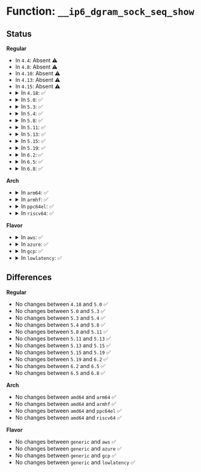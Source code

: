 # Function: <code>__ip6_dgram_sock_seq_show</code>

## Status
<b>Regular</b>
<ul>
<li>
In <code>4.4</code>: Absent ⚠️
</li>
<li>
In <code>4.8</code>: Absent ⚠️
</li>
<li>
In <code>4.10</code>: Absent ⚠️
</li>
<li>
In <code>4.13</code>: Absent ⚠️
</li>
<li>
In <code>4.15</code>: Absent ⚠️
</li>
<li>
<details>
<summary>In <code>4.18</code>: ✅</summary>

```c
void __ip6_dgram_sock_seq_show(struct seq_file *seq, struct sock *sp, __u16 srcp, __u16 destp, int rqueue, int bucket);
```

**Collision:** Unique Global

**Inline:** No

**Transformation:** False

**Instances:**

```
In net/ipv6/datagram.c (ffffffff819996d0)
Location: net/ipv6/datagram.c:1025
Inline: False
Direct callers:
  - net/ipv6/udp.c:udp6_seq_show
  - net/ipv6/raw.c:raw6_seq_show
  - net/ipv6/ping.c:ping_v6_seq_show
```
**Symbols:**

```
ffffffff819996d0-ffffffff819997ae: __ip6_dgram_sock_seq_show (STB_GLOBAL)
```
</details>
</li>
<li>
<details>
<summary>In <code>5.0</code>: ✅</summary>

```c
void __ip6_dgram_sock_seq_show(struct seq_file *seq, struct sock *sp, __u16 srcp, __u16 destp, int rqueue, int bucket);
```

**Collision:** Unique Global

**Inline:** No

**Transformation:** False

**Instances:**

```
In net/ipv6/datagram.c (ffffffff819d0020)
Location: net/ipv6/datagram.c:1028
Inline: False
Direct callers:
  - net/ipv6/udp.c:udp6_seq_show
  - net/ipv6/raw.c:raw6_seq_show
  - net/ipv6/ping.c:ping_v6_seq_show
```
**Symbols:**

```
ffffffff819d0020-ffffffff819d00fe: __ip6_dgram_sock_seq_show (STB_GLOBAL)
```
</details>
</li>
<li>
<details>
<summary>In <code>5.3</code>: ✅</summary>

```c
void __ip6_dgram_sock_seq_show(struct seq_file *seq, struct sock *sp, __u16 srcp, __u16 destp, int rqueue, int bucket);
```

**Collision:** Unique Global

**Inline:** No

**Transformation:** False

**Instances:**

```
In net/ipv6/datagram.c (ffffffff81a3ed30)
Location: net/ipv6/datagram.c:1026
Inline: False
Direct callers:
  - net/ipv6/udp.c:udp6_seq_show
  - net/ipv6/raw.c:raw6_seq_show
  - net/ipv6/ping.c:ping_v6_seq_show
```
**Symbols:**

```
ffffffff81a3ed30-ffffffff81a3ee19: __ip6_dgram_sock_seq_show (STB_GLOBAL)
```
</details>
</li>
<li>
<details>
<summary>In <code>5.4</code>: ✅</summary>

```c
void __ip6_dgram_sock_seq_show(struct seq_file *seq, struct sock *sp, __u16 srcp, __u16 destp, int rqueue, int bucket);
```

**Collision:** Unique Global

**Inline:** No

**Transformation:** False

**Instances:**

```
In net/ipv6/datagram.c (ffffffff81a759a0)
Location: net/ipv6/datagram.c:1026
Inline: False
Direct callers:
  - net/ipv6/udp.c:udp6_seq_show
  - net/ipv6/raw.c:raw6_seq_show
  - net/ipv6/ping.c:ping_v6_seq_show
```
**Symbols:**

```
ffffffff81a759a0-ffffffff81a75a89: __ip6_dgram_sock_seq_show (STB_GLOBAL)
```
</details>
</li>
<li>
<details>
<summary>In <code>5.8</code>: ✅</summary>

```c
void __ip6_dgram_sock_seq_show(struct seq_file *seq, struct sock *sp, __u16 srcp, __u16 destp, int rqueue, int bucket);
```

**Collision:** Unique Global

**Inline:** No

**Transformation:** False

**Instances:**

```
In net/ipv6/datagram.c (ffffffff81b6fbe0)
Location: net/ipv6/datagram.c:1026
Inline: False
Direct callers:
  - net/ipv6/udp.c:udp6_seq_show
  - net/ipv6/raw.c:raw6_seq_show
  - net/ipv6/ping.c:ping_v6_seq_show
```
**Symbols:**

```
ffffffff81b6fbe0-ffffffff81b6fcc9: __ip6_dgram_sock_seq_show (STB_GLOBAL)
```
</details>
</li>
<li>
<details>
<summary>In <code>5.11</code>: ✅</summary>

```c
void __ip6_dgram_sock_seq_show(struct seq_file *seq, struct sock *sp, __u16 srcp, __u16 destp, int rqueue, int bucket);
```

**Collision:** Unique Global

**Inline:** No

**Transformation:** False

**Instances:**

```
In net/ipv6/datagram.c (ffffffff81b7e710)
Location: net/ipv6/datagram.c:1042
Inline: False
Direct callers:
  - net/ipv6/udp.c:udp6_seq_show
  - net/ipv6/raw.c:raw6_seq_show
  - net/ipv6/ping.c:ping_v6_seq_show
```
**Symbols:**

```
ffffffff81b7e710-ffffffff81b7e7f9: __ip6_dgram_sock_seq_show (STB_GLOBAL)
```
</details>
</li>
<li>
<details>
<summary>In <code>5.13</code>: ✅</summary>

```c
void __ip6_dgram_sock_seq_show(struct seq_file *seq, struct sock *sp, __u16 srcp, __u16 destp, int rqueue, int bucket);
```

**Collision:** Unique Global

**Inline:** No

**Transformation:** False

**Instances:**

```
In net/ipv6/datagram.c (ffffffff81b6d320)
Location: net/ipv6/datagram.c:1042
Inline: False
Direct callers:
  - net/ipv6/udp.c:udp6_seq_show
  - net/ipv6/raw.c:raw6_seq_show
  - net/ipv6/ping.c:ping_v6_seq_show
```
**Symbols:**

```
ffffffff81b6d320-ffffffff81b6d409: __ip6_dgram_sock_seq_show (STB_GLOBAL)
```
</details>
</li>
<li>
<details>
<summary>In <code>5.15</code>: ✅</summary>

```c
void __ip6_dgram_sock_seq_show(struct seq_file *seq, struct sock *sp, __u16 srcp, __u16 destp, int rqueue, int bucket);
```

**Collision:** Unique Global

**Inline:** No

**Transformation:** False

**Instances:**

```
In net/ipv6/datagram.c (ffffffff81c35240)
Location: net/ipv6/datagram.c:1042
Inline: False
Direct callers:
  - net/ipv6/udp.c:udp6_seq_show
  - net/ipv6/raw.c:raw6_seq_show
  - net/ipv6/ping.c:ping_v6_seq_show
```
**Symbols:**

```
ffffffff81c35240-ffffffff81c35329: __ip6_dgram_sock_seq_show (STB_GLOBAL)
```
</details>
</li>
<li>
<details>
<summary>In <code>5.19</code>: ✅</summary>

```c
void __ip6_dgram_sock_seq_show(struct seq_file *seq, struct sock *sp, __u16 srcp, __u16 destp, int rqueue, int bucket);
```

**Collision:** Unique Global

**Inline:** No

**Transformation:** False

**Instances:**

```
In net/ipv6/datagram.c (ffffffff81dd2bf0)
Location: net/ipv6/datagram.c:1042
Inline: False
Direct callers:
  - net/ipv6/udp.c:udp6_seq_show
  - net/ipv6/raw.c:raw6_seq_show
  - net/ipv6/ping.c:ping_v6_seq_show
```
**Symbols:**

```
ffffffff81dd2bf0-ffffffff81dd2ce4: __ip6_dgram_sock_seq_show (STB_GLOBAL)
```
</details>
</li>
<li>
<details>
<summary>In <code>6.2</code>: ✅</summary>

```c
void __ip6_dgram_sock_seq_show(struct seq_file *seq, struct sock *sp, __u16 srcp, __u16 destp, int rqueue, int bucket);
```

**Collision:** Unique Global

**Inline:** No

**Transformation:** False

**Instances:**

```
In net/ipv6/datagram.c (ffffffff81fa40b0)
Location: net/ipv6/datagram.c:1048
Inline: False
Direct callers:
  - net/ipv6/udp.c:udp6_seq_show
  - net/ipv6/raw.c:raw6_seq_show
  - net/ipv6/ping.c:ping_v6_seq_show
```
**Symbols:**

```
ffffffff81fa40b0-ffffffff81fa41a4: __ip6_dgram_sock_seq_show (STB_GLOBAL)
```
</details>
</li>
<li>
<details>
<summary>In <code>6.5</code>: ✅</summary>

```c
void __ip6_dgram_sock_seq_show(struct seq_file *seq, struct sock *sp, __u16 srcp, __u16 destp, int rqueue, int bucket);
```

**Collision:** Unique Global

**Inline:** No

**Transformation:** False

**Instances:**

```
In net/ipv6/datagram.c (ffffffff82004970)
Location: net/ipv6/datagram.c:1048
Inline: False
Direct callers:
  - net/ipv6/udp.c:udp6_seq_show
  - net/ipv6/raw.c:raw6_seq_show
  - net/ipv6/ping.c:ping_v6_seq_show
```
**Symbols:**

```
ffffffff82004970-ffffffff82004a61: __ip6_dgram_sock_seq_show (STB_GLOBAL)
```
</details>
</li>
<li>
<details>
<summary>In <code>6.8</code>: ✅</summary>

```c
void __ip6_dgram_sock_seq_show(struct seq_file *seq, struct sock *sp, __u16 srcp, __u16 destp, int rqueue, int bucket);
```

**Collision:** Unique Global

**Inline:** No

**Transformation:** False

**Instances:**

```
In net/ipv6/datagram.c (ffffffff820d3740)
Location: net/ipv6/datagram.c:1048
Inline: False
Direct callers:
  - net/ipv6/udp.c:udp6_seq_show
  - net/ipv6/raw.c:raw6_seq_show
  - net/ipv6/ping.c:ping_v6_seq_show
```
**Symbols:**

```
ffffffff820d3740-ffffffff820d3831: __ip6_dgram_sock_seq_show (STB_GLOBAL)
```
</details>
</li>
</ul>
<b>Arch</b>
<ul>
<li>
<details>
<summary>In <code>arm64</code>: ✅</summary>

```c
void __ip6_dgram_sock_seq_show(struct seq_file *seq, struct sock *sp, __u16 srcp, __u16 destp, int rqueue, int bucket);
```

**Collision:** Unique Global

**Inline:** No

**Transformation:** False

**Instances:**

```
In net/ipv6/datagram.c (ffff800010d3e2c8)
Location: net/ipv6/datagram.c:1026
Inline: False
Direct callers:
  - net/ipv6/udp.c:udp6_seq_show
  - net/ipv6/raw.c:raw6_seq_show
  - net/ipv6/ping.c:ping_v6_seq_show
```
**Symbols:**

```
ffff800010d3e2c8-ffff800010d3e408: __ip6_dgram_sock_seq_show (STB_GLOBAL)
```
</details>
</li>
<li>
<details>
<summary>In <code>armhf</code>: ✅</summary>

```c
void __ip6_dgram_sock_seq_show(struct seq_file *seq, struct sock *sp, __u16 srcp, __u16 destp, int rqueue, int bucket);
```

**Collision:** Unique Global

**Inline:** No

**Transformation:** False

**Instances:**

```
In net/ipv6/datagram.c (c0e4160c)
Location: net/ipv6/datagram.c:1026
Inline: False
Direct callers:
  - net/ipv6/udp.c:udp6_seq_show
  - net/ipv6/raw.c:raw6_seq_show
  - net/ipv6/ping.c:ping_v6_seq_show
```
**Symbols:**

```
c0e4160c-c0e41758: __ip6_dgram_sock_seq_show (STB_GLOBAL)
```
</details>
</li>
<li>
<details>
<summary>In <code>ppc64el</code>: ✅</summary>

```c
void __ip6_dgram_sock_seq_show(struct seq_file *seq, struct sock *sp, __u16 srcp, __u16 destp, int rqueue, int bucket);
```

**Collision:** Unique Global

**Inline:** No

**Transformation:** False

**Instances:**

```
In net/ipv6/datagram.c (c000000000e72a20)
Location: net/ipv6/datagram.c:1026
Inline: False
Direct callers:
  - net/ipv6/udp.c:udp6_seq_show
  - net/ipv6/raw.c:raw6_seq_show
  - net/ipv6/ping.c:ping_v6_seq_show
```
**Symbols:**

```
c000000000e72a20-c000000000e72bb8: __ip6_dgram_sock_seq_show (STB_GLOBAL)
```
</details>
</li>
<li>
<details>
<summary>In <code>riscv64</code>: ✅</summary>

```c
void __ip6_dgram_sock_seq_show(struct seq_file *seq, struct sock *sp, __u16 srcp, __u16 destp, int rqueue, int bucket);
```

**Collision:** Unique Global

**Inline:** No

**Transformation:** False

**Instances:**

```
In net/ipv6/datagram.c (ffffffe00087a8ca)
Location: net/ipv6/datagram.c:1026
Inline: False
Direct callers:
  - net/ipv6/udp.c:udp6_seq_show
  - net/ipv6/raw.c:raw6_seq_show
  - net/ipv6/ping.c:ping_v6_seq_show
```
**Symbols:**

```
ffffffe00087a8ca-ffffffe00087a9ec: __ip6_dgram_sock_seq_show (STB_GLOBAL)
```
</details>
</li>
</ul>
<b>Flavor</b>
<ul>
<li>
<details>
<summary>In <code>aws</code>: ✅</summary>

```c
void __ip6_dgram_sock_seq_show(struct seq_file *seq, struct sock *sp, __u16 srcp, __u16 destp, int rqueue, int bucket);
```

**Collision:** Unique Global

**Inline:** No

**Transformation:** False

**Instances:**

```
In net/ipv6/datagram.c (ffffffff81a15030)
Location: net/ipv6/datagram.c:1026
Inline: False
Direct callers:
  - net/ipv6/udp.c:udp6_seq_show
  - net/ipv6/raw.c:raw6_seq_show
  - net/ipv6/ping.c:ping_v6_seq_show
```
**Symbols:**

```
ffffffff81a15030-ffffffff81a15119: __ip6_dgram_sock_seq_show (STB_GLOBAL)
```
</details>
</li>
<li>
<details>
<summary>In <code>azure</code>: ✅</summary>

```c
void __ip6_dgram_sock_seq_show(struct seq_file *seq, struct sock *sp, __u16 srcp, __u16 destp, int rqueue, int bucket);
```

**Collision:** Unique Global

**Inline:** No

**Transformation:** False

**Instances:**

```
In net/ipv6/datagram.c (ffffffff819d1df0)
Location: net/ipv6/datagram.c:1026
Inline: False
Direct callers:
  - net/ipv6/udp.c:udp6_seq_show
  - net/ipv6/raw.c:raw6_seq_show
  - net/ipv6/ping.c:ping_v6_seq_show
```
**Symbols:**

```
ffffffff819d1df0-ffffffff819d1ed9: __ip6_dgram_sock_seq_show (STB_GLOBAL)
```
</details>
</li>
<li>
<details>
<summary>In <code>gcp</code>: ✅</summary>

```c
void __ip6_dgram_sock_seq_show(struct seq_file *seq, struct sock *sp, __u16 srcp, __u16 destp, int rqueue, int bucket);
```

**Collision:** Unique Global

**Inline:** No

**Transformation:** False

**Instances:**

```
In net/ipv6/datagram.c (ffffffff81a7fab0)
Location: net/ipv6/datagram.c:1026
Inline: False
Direct callers:
  - net/ipv6/udp.c:udp6_seq_show
  - net/ipv6/raw.c:raw6_seq_show
  - net/ipv6/ping.c:ping_v6_seq_show
```
**Symbols:**

```
ffffffff81a7fab0-ffffffff81a7fb99: __ip6_dgram_sock_seq_show (STB_GLOBAL)
```
</details>
</li>
<li>
<details>
<summary>In <code>lowlatency</code>: ✅</summary>

```c
void __ip6_dgram_sock_seq_show(struct seq_file *seq, struct sock *sp, __u16 srcp, __u16 destp, int rqueue, int bucket);
```

**Collision:** Unique Global

**Inline:** No

**Transformation:** False

**Instances:**

```
In net/ipv6/datagram.c (ffffffff81a8c370)
Location: net/ipv6/datagram.c:1026
Inline: False
Direct callers:
  - net/ipv6/udp.c:udp6_seq_show
  - net/ipv6/raw.c:raw6_seq_show
  - net/ipv6/ping.c:ping_v6_seq_show
```
**Symbols:**

```
ffffffff81a8c370-ffffffff81a8c459: __ip6_dgram_sock_seq_show (STB_GLOBAL)
```
</details>
</li>
</ul>

## Differences
<b>Regular</b>
<ul>
<li>
No changes between <code>4.18</code> and <code>5.0</code> ✅
</li>
<li>
No changes between <code>5.0</code> and <code>5.3</code> ✅
</li>
<li>
No changes between <code>5.3</code> and <code>5.4</code> ✅
</li>
<li>
No changes between <code>5.4</code> and <code>5.8</code> ✅
</li>
<li>
No changes between <code>5.8</code> and <code>5.11</code> ✅
</li>
<li>
No changes between <code>5.11</code> and <code>5.13</code> ✅
</li>
<li>
No changes between <code>5.13</code> and <code>5.15</code> ✅
</li>
<li>
No changes between <code>5.15</code> and <code>5.19</code> ✅
</li>
<li>
No changes between <code>5.19</code> and <code>6.2</code> ✅
</li>
<li>
No changes between <code>6.2</code> and <code>6.5</code> ✅
</li>
<li>
No changes between <code>6.5</code> and <code>6.8</code> ✅
</li>
</ul>
<b>Arch</b>
<ul>
<li>
No changes between <code>amd64</code> and <code>arm64</code> ✅
</li>
<li>
No changes between <code>amd64</code> and <code>armhf</code> ✅
</li>
<li>
No changes between <code>amd64</code> and <code>ppc64el</code> ✅
</li>
<li>
No changes between <code>amd64</code> and <code>riscv64</code> ✅
</li>
</ul>
<b>Flavor</b>
<ul>
<li>
No changes between <code>generic</code> and <code>aws</code> ✅
</li>
<li>
No changes between <code>generic</code> and <code>azure</code> ✅
</li>
<li>
No changes between <code>generic</code> and <code>gcp</code> ✅
</li>
<li>
No changes between <code>generic</code> and <code>lowlatency</code> ✅
</li>
</ul>
